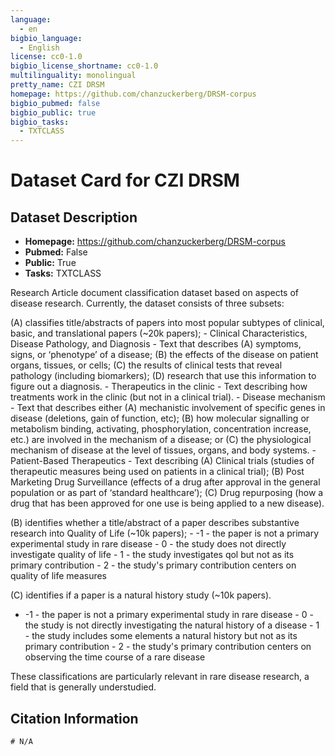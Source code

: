 ```yaml
---
language:
  - en 
bigbio_language:
  - English
license: cc0-1.0
bigbio_license_shortname: cc0-1.0
multilinguality: monolingual
pretty_name: CZI DRSM
homepage: https://github.com/chanzuckerberg/DRSM-corpus
bigbio_pubmed: false
bigbio_public: true
bigbio_tasks:
  - TXTCLASS
---
```


# Dataset Card for CZI DRSM

## Dataset Description

- **Homepage:** https://github.com/chanzuckerberg/DRSM-corpus
- **Pubmed:** False
- **Public:** True
- **Tasks:** TXTCLASS

Research Article document classification dataset based on aspects of disease research. Currently, the dataset consists of three subsets: 

(A) classifies title/abstracts of papers into most popular subtypes of clinical, basic, and translational papers (~20k papers); 
    - Clinical Characteristics, Disease Pathology, and Diagnosis - 
        Text that describes (A) symptoms, signs, or ‘phenotype’ of a disease; 
        (B) the effects of the disease on patient organs, tissues, or cells; 
        (C) the results of clinical tests that reveal pathology (including
        biomarkers); (D) research that use this information to figure out
        a diagnosis.
    - Therapeutics in the clinic - 
        Text describing how treatments work in the clinic (but not in a clinical trial).
    - Disease mechanism - 
        Text that describes either (A) mechanistic involvement of specific genes in disease 
        (deletions, gain of function, etc); (B) how molecular signalling or metabolism 
        binding, activating, phosphorylation, concentration increase, etc.) 
        are involved in the mechanism of a disease; or (C) the physiological 
        mechanism of disease at the level of tissues, organs, and body systems.
    - Patient-Based Therapeutics - 
        Text describing (A) Clinical trials (studies of therapeutic measures being 
        used on patients in a clinical trial); (B) Post Marketing Drug Surveillance 
        (effects of a drug after approval in the general population or as part of 
        ‘standard healthcare’); (C) Drug repurposing (how a drug that has been 
        approved for one use is being applied to a new disease).

(B) identifies whether a title/abstract of a paper describes substantive research into Quality of Life (~10k papers); 
    - -1 - the paper is not a primary experimental study in rare disease
    - 0 - the study does not directly investigate quality of life
    - 1 - the study investigates qol but not as its primary contribution
    - 2 - the study's primary contribution centers on quality of life measures

(C) identifies if a paper is a natural history study (~10k papers). 
   - -1 - the paper is not a primary experimental study in rare disease
    - 0 - the study is not directly investigating the natural history of a disease
    - 1 - the study includes some elements a natural history but not as its primary contribution
    - 2 - the study's primary contribution centers on observing the time course of a rare disease
    
These classifications are particularly relevant in rare disease research, a field that is generally understudied.

## Citation Information

```
# N/A
```
